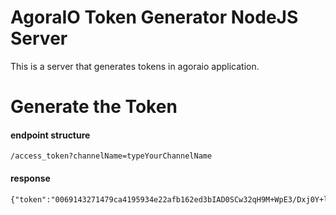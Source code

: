 # AgoraIO Token Generator NodeJS Server
This is a server that generates tokens in agoraio application.

# Generate the Token

#### endpoint structure
```node
/access_token?channelName=typeYourChannelName
```
#### response
```node
{"token":"0069143271479ca4195934e22afb162ed3bIAD0SCw32qH9M+WpE3/Dxj0Y+lsmY9itYfVN+7F6P1EckqVemC0AAAAAEAAzK0dWcrCFYQEAAQACbYRh"}
```
